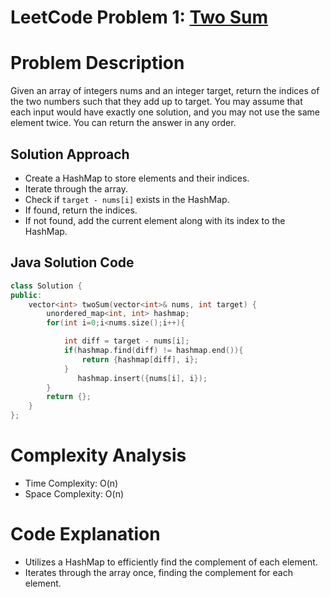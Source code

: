 # LeetCode Problem 1: [Two Sum](https://leetcode.com/problems/two-sum/)

# Problem Description
   Given an array of integers nums and an integer target, return the indices of the two numbers such that they add up to target.
  You may assume that each input would have exactly one solution, and you may not use the same element twice. You can return the answer in any order.
  
## Solution Approach
- Create a HashMap to store elements and their indices.
- Iterate through the array.
- Check if `target - nums[i]` exists in the HashMap.
- If found, return the indices.
- If not found, add the current element along with its index to the HashMap.

## Java Solution Code

```cpp
class Solution {
public:
    vector<int> twoSum(vector<int>& nums, int target) {
        unordered_map<int, int> hashmap;
        for(int i=0;i<nums.size();i++){

            int diff = target - nums[i];
            if(hashmap.find(diff) != hashmap.end()){
                return {hashmap[diff], i};
            }
               hashmap.insert({nums[i], i});
        }
        return {};
    }
};
```
# Complexity Analysis
- Time Complexity: O(n)
- Space Complexity: O(n)

# Code Explanation
- Utilizes a HashMap to efficiently find the complement of each element.
- Iterates through the array once, finding the complement for each element.
